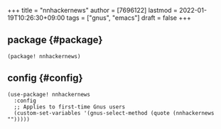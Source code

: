 +++
title = "nnhackernews"
author = [7696122]
lastmod = 2022-01-19T10:26:30+09:00
tags = ["gnus", "emacs"]
draft = false
+++

## package {#package}

```elisp
(package! nnhackernews)
```


## config {#config}

```elisp
(use-package! nnhackernews
  :config
  ;; Applies to first-time Gnus users
  (custom-set-variables '(gnus-select-method (quote (nnhackernews "")))))
```
